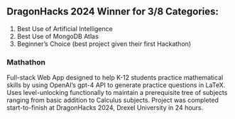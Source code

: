 ## DragonHacks 2024 Winner for 3/8 Categories:
1. Best Use of Artificial Intelligence 
2. Best Use of MongoDB Atlas
3. Beginner’s Choice (best project given their first Hackathon)

### Mathathon
Full-stack Web App designed to help K-12 students practice mathematical skills by using OpenAI’s gpt-4 API to generate practice questions in LaTeX. Uses level-unlocking functionally to maintain a prerequisite tree of subjects ranging from basic addition to Calculus subjects. 
Project was completed start-to-finish at DragonHacks 2024, Drexel University in 24 hours. 